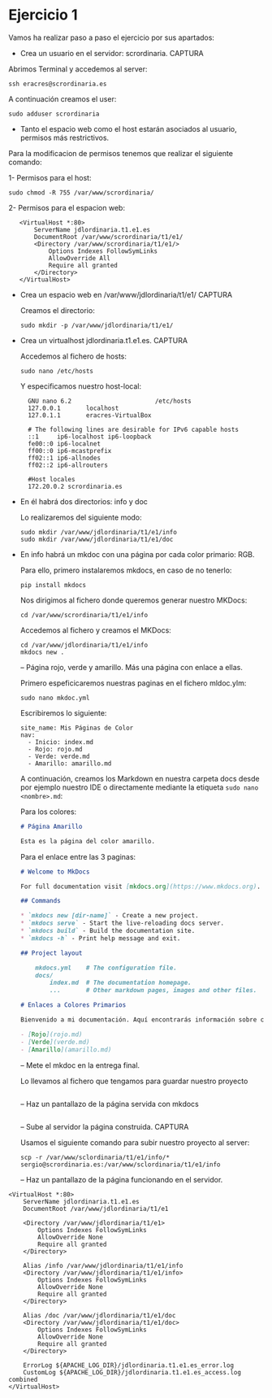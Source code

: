 # Ejercicio 1

Vamos ha realizar paso a paso el ejercicio por sus apartados:

  * Crea un usuario en el servidor: scrordinaria. CAPTURA

  Abrimos Terminal y accedemos al server:

  ```
  ssh eracres@scrordinaria.es
  ```

  A continuación creamos el user:
  
  ```
  sudo adduser scrordinaria
  ```
    
  * Tanto el espacio web como el host estarán asociados al usuario, permisos
  más restrictivos.

  Para la modificacion de permisos tenemos que realizar el siguiente comando:

   1- Permisos para el host:

   ```
   sudo chmod -R 755 /var/www/scrordinaria/
   ```
   2- Permisos para el espacion web:

   ```
      <VirtualHost *:80>
          ServerName jdlordinaria.t1.e1.es
          DocumentRoot /var/www/scrordinaria/t1/e1/
          <Directory /var/www/scrordinaria/t1/e1/>
              Options Indexes FollowSymLinks
              AllowOverride All
              Require all granted
          </Directory>
      </VirtualHost>
   ```
      
  * Crea un espacio web en /var/www/jdlordinaria/t1/e1/ CAPTURA

    Creamos el directorio:
    
    ```
    sudo mkdir -p /var/www/jdlordinaria/t1/e1/
    ```
  
  * Crea un virtualhost jdlordinaria.t1.e1.es. CAPTURA

    Accedemos al fichero de hosts:

    ```
    sudo nano /etc/hosts
    ```

    Y especificamos nuestro host-local:

    ```
      GNU nano 6.2                       /etc/hosts                                 
      127.0.0.1       localhost
      127.0.1.1       eracres-VirtualBox
      
      # The following lines are desirable for IPv6 capable hosts
      ::1     ip6-localhost ip6-loopback
      fe00::0 ip6-localnet
      ff00::0 ip6-mcastprefix
      ff02::1 ip6-allnodes
      ff02::2 ip6-allrouters
      
      #Host locales
      172.20.0.2 scrordinaria.es
    ```
    
  * En él habrá dos directorios: info y doc
   
    Lo realizaremos del siguiente modo:

    ```
    sudo mkdir /var/www/jdlordinaria/t1/e1/info
    sudo mkdir /var/www/jdlordinaria/t1/e1/doc
    ```
    
  * En info habrá un mkdoc con una página por cada color primario: RGB.

    Para ello, primero instalaremos mkdocs, en caso de no tenerlo:

    ```
    pip install mkdocs
    ```

    Nos dirigimos al fichero donde queremos generar nuestro MKDocs:

    ```
    cd /var/www/scrordinaria/t1/e1/info
    ```

    Accedemos al fichero y creamos el MKDocs:

    ```
    cd /var/www/jdlordinaria/t1/e1/info
    mkdocs new .
    ```
      – Página rojo, verde y amarillo. Más una página con enlace a ellas.
      
      Primero espeficicaremos nuestras paginas en el fichero mldoc.ylm:

      ```
      sudo nano mkdoc.yml
      ```

      Escribiremos lo siguiente:

      ```
      site_name: Mis Páginas de Color
      nav:
        - Inicio: index.md
        - Rojo: rojo.md
        - Verde: verde.md
        - Amarillo: amarillo.md
      ```

      A continuación, creamos los Markdown en nuestra carpeta docs desde por ejemplo nuestro IDE o directamente mediante la
      etiqueta ```sudo nano <nombre>.md```:

      Para los colores:

      ```md
      # Página Amarillo

      Esta es la página del color amarillo.
      ```

      Para el enlace entre las 3 paginas:
    
      ```md
      # Welcome to MkDocs

      For full documentation visit [mkdocs.org](https://www.mkdocs.org).
      
      ## Commands
      
      * `mkdocs new [dir-name]` - Create a new project.
      * `mkdocs serve` - Start the live-reloading docs server.
      * `mkdocs build` - Build the documentation site.
      * `mkdocs -h` - Print help message and exit.
      
      ## Project layout
      
          mkdocs.yml    # The configuration file.
          docs/
              index.md  # The documentation homepage.
              ...       # Other markdown pages, images and other files.
      
      # Enlaces a Colores Primarios
      
      Bienvenido a mi documentación. Aquí encontrarás información sobre colores primarios.
      
      - [Rojo](rojo.md)
      - [Verde](verde.md)
      - [Amarillo](amarillo.md)
      ```
      – Mete el mkdoc en la entrega final.
             
      Lo llevamos al fichero que tengamos para guardar nuestro proyecto

      ```
      
      ```
      – Haz un pantallazo de la página servida con mkdocs

      ```
      
      ```
      – Sube al servidor la página construida. CAPTURA

      Usamos el siguiente comando para subir nuestro proyecto al server:

      ```
      scp -r /var/www/sclordinaria/t1/e1/info/* sergio@scrordinaria.es:/var/www/sclordinaria/t1/e1/info
      ```
      – Haz un pantallazo de la página funcionando en el servidor.


```
<VirtualHost *:80>
    ServerName jdlordinaria.t1.e1.es
    DocumentRoot /var/www/jdlordinaria/t1/e1

    <Directory /var/www/jdlordinaria/t1/e1>
        Options Indexes FollowSymLinks
        AllowOverride None
        Require all granted
    </Directory>

    Alias /info /var/www/jdlordinaria/t1/e1/info
    <Directory /var/www/jdlordinaria/t1/e1/info>
        Options Indexes FollowSymLinks
        AllowOverride None
        Require all granted
    </Directory>

    Alias /doc /var/www/jdlordinaria/t1/e1/doc
    <Directory /var/www/jdlordinaria/t1/e1/doc>
        Options Indexes FollowSymLinks
        AllowOverride None
        Require all granted
    </Directory>

    ErrorLog ${APACHE_LOG_DIR}/jdlordinaria.t1.e1.es_error.log
    CustomLog ${APACHE_LOG_DIR}/jdlordinaria.t1.e1.es_access.log combined
</VirtualHost>
```
      

